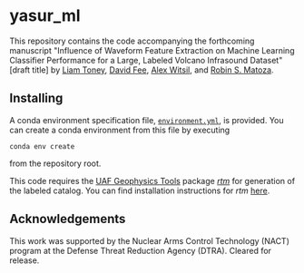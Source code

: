 # yasur_ml

This repository contains the code accompanying the forthcoming manuscript "Influence of
Waveform Feature Extraction on Machine Learning Classifier Performance for a Large,
Labeled Volcano Infrasound Dataset" [draft title] by
[Liam Toney](mailto:ldtoney@alaska.edu), [David Fee](mailto:dfee1@alaska.edu),
[Alex Witsil](mailto:ajwitsil@alaska.edu), and [Robin S. Matoza](mailto:rmatoza@ucsb.edu).

## Installing

A conda environment specification file, [`environment.yml`](environment.yml), is
provided. You can create a conda environment from this file by executing
```shell
conda env create
```
from the repository root.

This code requires the [UAF Geophysics Tools](https://github.com/uafgeotools) package
[*rtm*](https://github.com/uafgeotools/rtm) for generation of the labeled
catalog. You can find installation instructions for *rtm*
[here](https://uaf-rtm.readthedocs.io/en/master/README.html#installation).

## Acknowledgements

This work was supported by the Nuclear Arms Control Technology (NACT) program at the
Defense Threat Reduction Agency (DTRA). Cleared for release.
